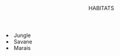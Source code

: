 <html>
<header>
  HABITATS
</header>
<li>
  Jungle
</li>
 <li>
 Savane 
 </li>
 <li>
 Marais
 </li>
 
</html>


